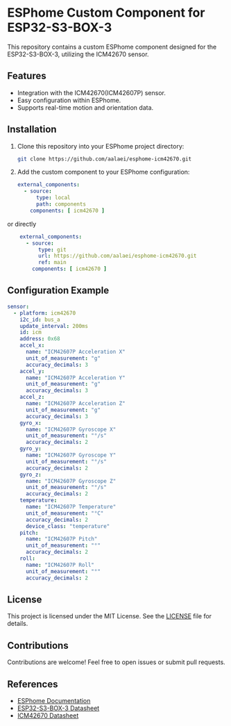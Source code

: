 # ESPhome Custom Component for ESP32-S3-BOX-3

This repository contains a custom ESPhome component designed for the ESP32-S3-BOX-3, utilizing the ICM42670 sensor.

## Features
- Integration with the ICM42670(ICM42607P) sensor.
- Easy configuration within ESPhome.
- Supports real-time motion and orientation data.

## Installation
1. Clone this repository into your ESPhome project directory:
    ```bash
    git clone https://github.com/aalaei/esphome-icm42670.git
    ```
2. Add the custom component to your ESPhome configuration:
    ```yaml
    external_components:
      - source:
          type: local
          path: components
        components: [ icm42670 ] 
    ```
or directly 
```yaml
    external_components:
      - source:
          type: git
          url: https://github.com/aalaei/esphome-icm42670.git
          ref: main
        components: [ icm42670 ]
```

## Configuration Example
```yaml
sensor:
  - platform: icm42670
    i2c_id: bus_a
    update_interval: 200ms
    id: icm
    address: 0x68
    accel_x:
      name: "ICM42607P Acceleration X"
      unit_of_measurement: "g"
      accuracy_decimals: 3
    accel_y:
      name: "ICM42607P Acceleration Y"
      unit_of_measurement: "g"
      accuracy_decimals: 3
    accel_z:
      name: "ICM42607P Acceleration Z"
      unit_of_measurement: "g"
      accuracy_decimals: 3
    gyro_x:
      name: "ICM42607P Gyroscope X"
      unit_of_measurement: "°/s"
      accuracy_decimals: 2
    gyro_y:
      name: "ICM42607P Gyroscope Y"
      unit_of_measurement: "°/s"
      accuracy_decimals: 2
    gyro_z:
      name: "ICM42607P Gyroscope Z"
      unit_of_measurement: "°/s"
      accuracy_decimals: 2
    temperature:
      name: "ICM42607P Temperature"
      unit_of_measurement: "°C"
      accuracy_decimals: 2
      device_class: "temperature"
    pitch:
      name: "ICM42607P Pitch"
      unit_of_measurement: "°"
      accuracy_decimals: 2
    roll:
      name: "ICM42607P Roll"
      unit_of_measurement: "°"
      accuracy_decimals: 2


```

## License
This project is licensed under the MIT License. See the [LICENSE](LICENSE) file for details.

## Contributions
Contributions are welcome! Feel free to open issues or submit pull requests.

## References
- [ESPhome Documentation](https://esphome.io/)
- [ESP32-S3-BOX-3 Datasheet](https://www.espressif.com/en/products/devkits/esp32-s3-box-3)
- [ICM42670 Datasheet](https://www.invensense.com/products/motion-tracking/icm-42670/)